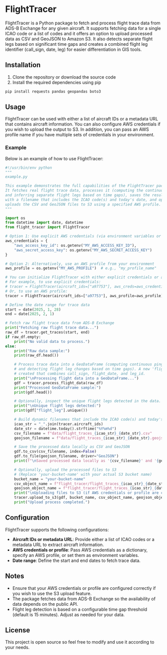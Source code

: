 # FlightTracer

FlightTracer is a Python package to fetch and process flight trace data from ADS-B Exchange for any given aircraft. It supports fetching data for a single ICAO code or a list of codes and it offers an option to upload processed data as CSV and GeoJSON to Amazon S3. It also detects separate flight legs based on significant time gaps and creates a combined flight leg identifier (call_sign, date, leg) for easier differentiation in GIS tools.

## Installation

1. Clone the repository or download the source code  
2. Install the required dependencies using pip

~~~bash
pip install requests pandas geopandas boto3
~~~

## Usage

FlightTracer can be used with either a list of aircraft IDs or a metadata URL that contains aircraft information. You can also configure AWS credentials if you wish to upload the output to S3. In addition, you can pass an AWS profile name if you have multiple sets of credentials in your environment.

### Example

Below is an example of how to use FlightTracer:

~~~python
#!/usr/bin/env python
"""
example.py

This example demonstrates the full capabilities of the FlightTracer package.
It fetches real flight trace data, processes it (computing the continuous ping_time
and inferring separate flight legs based on time gaps), saves the results locally
with a filename that includes the ICAO code(s) and today's date, and optionally
uploads the CSV and GeoJSON files to S3 using a specified AWS profile.
"""

import os
from datetime import date, datetime
from flight_tracer import FlightTracer

# Option 1: Use explicit AWS credentials (via environment variables or directly)
aws_credentials = {
    "aws_access_key_id": os.getenv("MY_AWS_ACCESS_KEY_ID"),
    "aws_secret_access_key": os.getenv("MY_AWS_SECRET_ACCESS_KEY")
}

# Option 2: Alternatively, use an AWS profile from your environment
aws_profile = os.getenv("MY_AWS_PROFILE")  # e.g., "my_profile_name"

# You can initialize FlightTracer with either explicit credentials or an AWS profile.
# For example, to use explicit credentials:
# tracer = FlightTracer(aircraft_ids=["a97753"], aws_creds=aws_credentials)
# Or, to use an AWS profile:
tracer = FlightTracer(aircraft_ids=["a97753"], aws_profile=aws_profile)

# Define the date range for trace data
start = date(2025, 1, 28)
end = date(2025, 2, 1)

# Fetch raw flight trace data from ADS-B Exchange
print("Fetching raw flight trace data...")
raw_df = tracer.get_traces(start, end)
if raw_df.empty:
    print("No valid data to process.")
else:
    print("Raw data sample:")
    print(raw_df.head())

    # Process trace data into a GeoDataFrame (computing continuous ping_time in UTC
    # and detecting flight leg changes based on time gaps). A new 'flight_leg' column is
    # created that combines call_sign, flight_date, and leg_id.
    print("\nProcessing flight data into a GeoDataFrame...")
    gdf = tracer.process_flight_data(raw_df)
    print("Processed GeoDataFrame sample:")
    print(gdf.head())

    # Optionally, inspect the unique flight legs detected in the data.
    print("\nUnique flight legs detected:")
    print(gdf["flight_leg"].unique())

    # Build dynamic filenames that include the ICAO code(s) and today's date
    icao_str = "_".join(tracer.aircraft_ids)
    date_str = datetime.today().strftime("%Y%m%d")
    csv_filename = f"data/flight_traces_{icao_str}_{date_str}.csv"
    geojson_filename = f"data/flight_traces_{icao_str}_{date_str}.geojson"

    # Save the processed data locally as CSV and GeoJSON
    gdf.to_csv(csv_filename, index=False)
    gdf.to_file(geojson_filename, driver="GeoJSON")
    print(f"\nSaved processed data locally as '{csv_filename}' and '{geojson_filename}'.")

    # Optionally, upload the processed files to S3
    # (Replace 'your-bucket-name' with your actual S3 bucket name)
    bucket_name = "your-bucket-name"
    csv_object_name = f"flight_tracer/flight_traces_{icao_str}_{date_str}.csv"
    geojson_object_name = f"flight_tracer/flight_traces_{icao_str}_{date_str}.geojson"
    print("\nUploading files to S3 (if AWS credentials or profile are configured)...")
    tracer.upload_to_s3(gdf, bucket_name, csv_object_name, geojson_object_name)
    print("Upload process completed.")
~~~

## Configuration

FlightTracer supports the following configurations:

- **Aircraft IDs or metadata URL**: Provide either a list of ICAO codes or a metadata URL to extract aircraft information.  
- **AWS credentials or profile**: Pass AWS credentials as a dictionary, specify an AWS profile, or set them as environment variables.  
- **Date range**: Define the start and end dates to fetch trace data.

## Notes

- Ensure that your AWS credentials or profile are configured correctly if you wish to use the S3 upload feature.  
- The package fetches data from ADS-B Exchange so the availability of data depends on the public API.  
- Flight leg detection is based on a configurable time gap threshold (default is 15 minutes). Adjust as needed for your data.

## License

This project is open source so feel free to modify and use it according to your needs.